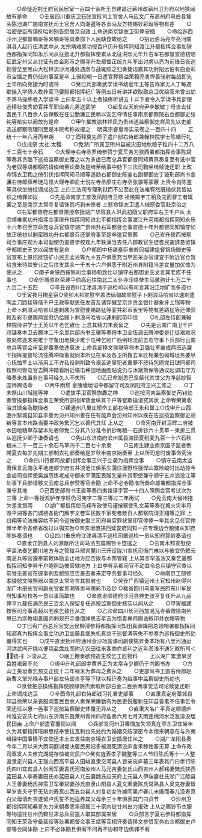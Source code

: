 <!-- { "loadSidebar": true } -->
　　○命徙近荆王府官民居室一百四十余所王自建昌迁蕲州改蕲州卫为府以地狭闻故有是命
　　○壬辰四川重庆卫石砫宣抚司土官舍人马应文广东高州府电白县猺头陈池湖广施南宣抚司土官舍人向潮暹等各贡马及方物赐钞彩叚等物有差
　　○哈密使臣所镇抚哈剌别告愿居京自效  上命送南京锦衣卫带俸安插
　　○命给迤西沙州卫都督喃哥等米喃哥等具奏部下人民缺食故给之
　　○招远伯马亮卒亮河南淇县人起行伍洪武中从  太宗靖难累功授百户历升指挥同知渡江升都指挥佥事加狭西都指挥同知永乐间从征迤北升都指挥使累从北征洪熙元年升右军右都督宣德初随征武定州又从北征有白金彩币之赐寻升左都督正统九年军出讨虏以亮为前锋日夜巡视营垒至黑山大松林流沙河诸处遇虏与战辄败之归奏捷诏嘉其功封招远伯有白金彩币宝镪之赉仍任府事至是卒  上辍视朝一日遣官葬祭谥荣毅亮勇悍善骑射每战即先士卒所向克捷为时骁将
　　○癸巳兵部奏武学读书幼官年玉等告称家无人丁每遇歇操入学倩人牧养官马要照都指挥纪广等例五日听讲并欲取勘京卫优给官未曾出幼不养马操练者入学读书  上曰年五十以上者操练听讲五十以下者令入学读书兵部便选精壮俊秀幼官并军职应袭儿男送武学
　　○起复应天府府尹李敏敏丁母丧去任耆民千八百余人告保敏在任公勤廉正民赖以安乞夺情任事南京都察院右佥都御史张纯等核实以闻故有是命
　　○甲午擢教谕林祥凤为贵州道监察御史祥凤先以吏部选送都察院理刑至是本院考称故擢之
　明英宗睿皇帝实录卷之一百四十四
　　正统十一年八月丙申朔
　　○丁酉释奠先师子遣户部右侍郎兼翰林院学士陈循行礼
　　○戊戌祭  太社  太稷
　　○免湖广所属卫所州县被灾田地秋粮子粒四十二万八千二百七十余石
　　○大理寺右寺丞罗绮参赞宁夏军务为狭西署都指挥佥事陈斌等奏其贪酷下巡按监察御史覆之以为多虚已而总兵官都督同知黄真奏复至有诋中官为老奴等语都察院请俟绮至论奏及是绮至给事中劾下三法司鞫坐绮赎徒还职  上改命锦衣卫鞫之绮引伏指挥同知马顺等遂劾右都御史陈鉴右副都御史丁璇刑部尚书金濂右侍郎薛希琏马昂大理寺卿俞士悦左寺丞廖庄右寺丞张骥等蒙蔽  上责令自陈鉴等具伏坐绮绞谪戍边卫  上曰三法司专理刑狱而不公至此在法难宥然既输伏其皆姑识之绮罪如拟
　　○先是命南京工部及凤阳府卫修  祖陵殿宇工稍及完而督工者辄罢之至是南京太常寺复请饰其朽剥未修者  上怒命锦衣卫遣人械原委官赴京治之
　　○右军都督府左都督萧授卒授湖广华容县人洪武初荫父职府军右卫千户从  太宗靖难累功升指挥佥事继升指挥同知进北平都指挥佥事渡江升河南都指挥同知永乐十六年召至京命充总兵官镇守湖广贵州升右军都督佥事宣德十年升都督同知镇守如故正统初以剿蛮贼功升右都督召还掌府事至是卒遣官祭葬
　　○己亥升狭西按察司佥事庄观为本司副使仍提督学校观九年秩满当去任八郡教官生徒耆民速辞恳留镇守都御史王文以闻故有是命
　　○户部郎中杨谌奏臣奉敕同福建提督银场御史等官宣布上恩招抚窃矿小民王孟光等九十五户俱愿充当甲匠采办官课宜于附近官仓暂给食米待其安业之后住支其余一千五十六户俱愿于附近州县附籍当差宜量加优恤为便从之
　　○庚子命狭西按察司佥事杨和致仕以镇守右都御史王文言其老疾不任事也
　　○命忻城伯赵荣建平伯高远往南北二太仆寺印烙孳生马骡驹计七万二千九百二十五匹
　　○辛丑设四川江津县清平巡检司以有司言其沿江地旷而多盗也
　　○壬寅夜月掩星宿○癸卯木邦宣慰罕盖法缅甸故宣慰子卜剌浪马哈省以速剌遣陶孟刀路猛等偕千户王政等献思任发首及诸俘馘至京并贡金银什器象牙土锦等物  上命卜剌浪马哈省以速剌袭为宣慰使赐路猛等宴并彩币表里等物有差路猛等还俾赍敕及彩币褒赐两宣慰仍给赐卜剌浪马哈省以速剌冠带印信
　　○礼部左侍郎兼翰林院侍讲学士王英以年老乞致仕  上念其精力未衰留之
　　○先是云南广南卫千户邓镛奏本卫去腾冲二千余里兵部尚书王骥等奏将本卫全伍调去腾冲委是迁徙艰难况彼处修造未完难于守备田地狭少难于屯种乞照广西例轮流前去屯守事下兵部行云南总兵等官会审至是覆奏依违莫决  上命兵部移文侯琎等将本卫强壮军编成两班选廉干指挥提督轮流往腾冲操备就同本所见在军及各卫所拨去军匠相兼包砌城垣务要尽心抚恤军士以渐用工不许私役剥削致令艰苦逃窜犯者重罪不怒待包砌完日琎同都司按察司管屯官去腾冲踏看附近堪屯种田地画图贴说仍与沐斌萧保等通议起调屯守方略奏来处置务在事可经久人不失所
　　○乙巳命劄思巴坚粲代其世父为净慈妙智国师赐诰命
　　○丙午雨颓  皇陵墙垣诏中都留守司及凤阳府卫兴工修之
　　○丁未祭山川城隍等神
　　○遣旗手卫官祭旗纛之神
　　○巡按河南监察御史芮钊劾奏管操都指挥佥事王荣受所部指挥馈金纵其千户等官歇操请究其状  上命宥荣第收治其馈金及歇操者
　　○建通州八里庄桥命工部右侍郎王永和督工○戊申升山西潞州黎城县知县李善为汾州知州善在任有能声会汾州知州以疾在告巡按监察御史胡新等言本州路当要冲政务繁冗乞以善代其任  上从之
　　○命河南开封卫辉二府被水田地粮草存留本处者停免二分其八分准令折钞每粮一石折钞六十贯草一束折三贯从巡抚少卿于谦奏请也
　　○免山东济南府滨州属县卤田夏税麦九百一十六石秋粮米二千一百三十余石马草四千二百七十余束
　　○云南生肄业南京国子监者例赐夏衣每岁先期工部制衣礼部奏给是岁秋半南京始奏至  上以所司怠时废事命究治之
　　○命四川行都司故都指挥佥事王兴子立袭为指挥佥事
　　○镇守云南太监萧保言云南永平地连顺宁府五井浪沧江俱系生蒲住居野性强悍山寨险峻时出劫掠今金齿司指挥使吴雄历练老成守御永平蒲蛮畏服乞量升其职使兼守顺宁五井浪沧江等处事下兵部请移文云南总兵参赞等官会勘  上命不必会勘准所奏命雄署都指挥佥事兼守其地
　　○己酉吏部尚书王直等奏四夷馆译字官一十四人照例会官考试次为三等  上命一等授鸿胪寺序班仍习夷字二等三等过二年再试
　　○免云南大候州拖欠差发银两
　　○湖广都指挥使马翔布政使马谨按察使孔文英等奏在城火灾半月毁平湖等各门城楼各衙门廨宇文卷军民数千家死者数百人都察院请正翔等之罪  上曰翔等论法难容姑不问令巡按御史取三司府县官罪状掌印官停俸一年其余见任官停俸半年令各修省改过以弭灾咎○辛亥增置狭西延安府同知一员专理边仓粮储从知府陈蚪奏请也
　　○设四川重庆府江津县清平巡检司置巡检一员从知府郭龄奏请也
　　○直隶江阴县人刘源献所注司马法五篇赐钞十锭遣之
　　○云南木邦宣慰使罕盖法奏乞麓川地方与之管辖兵部言麓川已开设陇川宣抚司衙门难以与彼宜仍敕云南总兵等官遵奉前敕体勘孟止地方应否拨与木邦管辖  上从其言罕盖法又奏乞遣都指挥同知李昇千户鲍照助彼管辖地方  上曰李昇系都司官不动其令总兵镇守官查以前曾无差官在彼事例及鲍照应否差去奏来定夺务要事可经久
　　○命南京工部修孝陵懿文陵祭器以南京太常寺言其损敝也
　　○癸丑广西镇远州土官知州赵得兴湖广木册长官司副长官崔贵潮等贡马赐彩币及钞
○裁省四川乌蒙军民府东川军民府知事检校各一员以事简故也
　　○命直隶顺德府沙河县典史张亨复任升从九品俸亨九载任满邑民三百余人保留复任巡按监察御史核实以闻从之
　　○甲寅福建按察司佥事高超以老疾乞致仕从之
　　○乙卯命四川长河西加渴瓦寺番僧锁南列思已为崇教翊善国师剌观巴寺番僧绰思吉星吉为悟善禅师赐诰敕印并衣帽等物
　　○丁巳宥广西总兵官安远侯柳溥参将都指挥同知田真罪降把总领哨署都指挥同知郝真为指挥佥事立功边卫坐藤县堡失机真怠于巡督溥等失不参奏为巡按御史所劾覆得实也
　　○戊午直隶扬州府通州金沙场盐课司副使陈昇奏本场有八里河通运河洪武间开挑以便烧盐盘灶而附近农田往来客商亦皆利之近年淤浅不通乞敕所司＜锍-釒＞浚从之
　　○岷王楩奏欲预造生坟乞工匠物料
　　上以湖广累遭旱涝百姓艰窘不允
　　○庚申升礼部郎中黄养正为太常寺少卿仍于内阁书办
　　○方山王美垣奏乞预支正统十二年禄米为葬母之费从之
　　○吏部尚书王直右侍郎赵新曹义掌光禄寺事户部左侍郎柰亨等下狱以相讦奏为给事中监察御史所劾也
　　○京营把总操练指挥使顾缘阴杰索取所部白金二百余两事觉法司论赎徒还职  上命谪戍边卫
　　○辛酉命礼部右侍郎钱习礼署吏部事
　　○直隶真定府藁城县知县徐荣以亲丧服阕耆民百余人奏保荣廉勤有为民吏悦服新任知县昏耄不任事乞令荣还任以惠一邑事下巡按监察御史体覆无异从之
　　○直隶大名广平真定顺德庐州淮安安庆七府山东济南东昌莱州青州四府各奏六月七月天雨连绵河水泛涨渰没居民田亩  上命户部遣官覆视以闻
　　○兵部言河州卫番僧加失领真在罕东卫住坐年久为其都指挥班麻思结奉使往瓦剌也先处约为婚姻交结深密今本僧来朝意在与外夷缉探中国事情不宜使还本土宜发往南京锦衣卫安插居住从之
　　○湖广龙阳县奏今年二月以来大雨洞庭湖堤决居民男妇多被溺死漂没庐舍禾稼牲畜无算  上命布政司亟发人夫修完湖堤存恤被灾民户○癸亥旌表孝子魏整等三人节妇陈氏等十一人整直隶定兴县人王璲山西高平县人田峻直隶交河县人皆亲丧庐墓三年表其门曰孝行陈氏四川宜宾县人张闹军妻袁氏河南汝州人马元吉妻张氏山西吉州人郝铭妻樊氏狭西蓝田县人李寿妻田氏亦蓝田县人兀云妻魏氏应天府上元县人伊端妻杜氏湖广江陵县人王善妻杨氏神策卫军秦斌妻孙氏直隶山阳县人夏文素妻陈氏常熟县人吴克存妻皆早岁丧夫守节无玷刘寿真山西五台县人刘复初女许嫁同里卢春儿未婚而春儿没寿真白父母请赴丧遂留卢氏誓不他适养其父母余三十年俱表其门曰贞节
　　○沙州卫都指挥同知桑哥失力来朝奏愿率部属三十家内徙甘州出力报效  上从之赐钞币衣服等物遣往甘州仍敕甘肃总兵官遣人取其部属来居
　　○兵部言宁夏右参将都指挥同知王荣及守备延绥等处署都督佥事王斌等互相讦奏请移文参赞军务右佥都御史卢睿等会同体勘  上曰不必体勘且俱宥不问再不协和守边俱罪不宥
